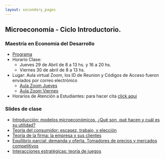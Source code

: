 ```yaml
---
layout: secondary_pages
---
```


## Microeconomía - Ciclo Introductorio. 
### Maestría en Economía del Desarrollo

- [Programa](MED/Syllabus_IntroMicro.pdf)
- Horario Clase:
	-  Jueves 29 de Abril de 8 a 13 hs. y 16 a 20 hs. 
	- Viernes 30 de abril de 8 a 13 hs.
- Lugar: Aula virtual Zoom, los ID de Reunion y Códigos de Acceso fueron enviados por correo electrónico
	- [Aula Zoom Jueves](https://us02web.zoom.us/j/84801302380?pwd=OU1yWTNDUzlEcURtVFdSamdobUJjUT09)
	- [Aula Zoom Viernes](https://us02web.zoom.us/j/82117015271?pwd=ZzFpQ1Zac2NxbGh6YzZEd3NYa1FqUT09)
- Horarios de Atención a Estudiantes: para hacer cita [click aqui](https://calendly.com/i-sarmiento/horarios-atencion-estudiantes)
	
	
### Slides de clase

- [Introducción: modelos microeconómicos, ¿Qué son, qué hacen y cuál es su utilidad?](MED/Lecture1.pdf)
- [Teoría del consumidor: escasez, trabajo, y elección](MED/Lecture2.pdf)
- [Teoría de la firma: la empresa y sus clientes](MED/Lecture3.pdf)
- [Equilibrio parcial: demanda y oferta. Tomadores de precios y mercados competitivos](MED/Lecture4.pdf)
- [Interacciones estratégicas: teoría de juegos](MED/Lecture5.pdf)

